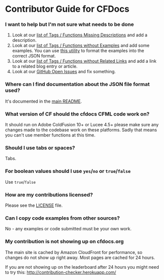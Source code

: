 # Contributor Guide for CFDocs

### I want to help but I'm not sure what needs to be done

1) Look at our [list of Tags / Functions Missing Descriptions](https://cfdocs.org/reports/missing-descriptions.cfm) and add a description.
2) Look at our [list of Tags / Functions without Examples](https://cfdocs.org/reports/missing-examples.cfm) and add some examples. You can use [this utility](https://cfdocs.org/utilities/json/) to format the examples into the correct JSON format.
3) Look at our [list of Tags / Functions without Related Links](https://cfdocs.org/reports/missing-related.cfm) and add a link to a related blog entry or article.
4) Look at our [GitHub Open Issues](https://github.com/foundeo/cfdocs/issues) and fix something.

### Where can I find documentation about the JSON file format used?

It's documented in the [main README](/foundeo/cfdocs#json-file-documentation).

### What version of CF should the cfdocs CFML code work on?

It should run on Adobe ColdFusion 10+ or Lucee 4.5+ please make sure any changes 
made to the codebase work on these platforms. Sadly that means you can't use member
functions at this time.

### Should I use tabs or spaces?

Tabs.

### For boolean values should I use `yes`/`no` or `true`/`false`

Use `true`/`false`

### How are my contributions licensed?

Please see the [LICENSE](/foundeo/cfdocs/LICENSE) file.

### Can I copy code examples from other sources?

No - any examples or code submitted must be your own work.

### My contribution is not showing up on cfdocs.org

The main site is cached by Amazon CloudFront for performance, so changes
do not show up right away. Most pages are cached for 24 hours.

If you are not showing up on the leaderboard after 24 hours you might need to 
try this: http://contribution-checker.herokuapp.com/
